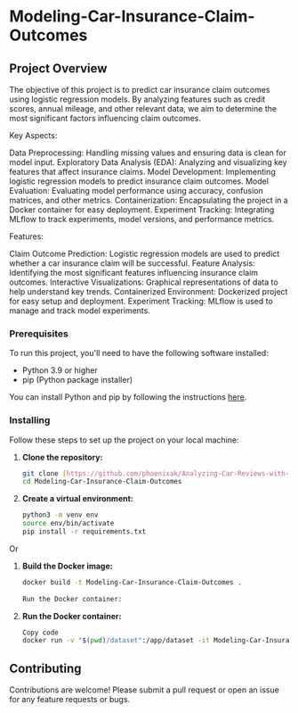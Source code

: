 # Modeling-Car-Insurance-Claim-Outcomes

## Project Overview

The objective of this project is to predict car insurance claim outcomes using logistic regression models. By analyzing features such as credit scores, annual mileage, and other relevant data, we aim to determine the most significant factors influencing claim outcomes.

Key Aspects:

Data Preprocessing: Handling missing values and ensuring data is clean for model input.
Exploratory Data Analysis (EDA): Analyzing and visualizing key features that affect insurance claims.
Model Development: Implementing logistic regression models to predict insurance claim outcomes.
Model Evaluation: Evaluating model performance using accuracy, confusion matrices, and other metrics.
Containerization: Encapsulating the project in a Docker container for easy deployment.
Experiment Tracking: Integrating MLflow to track experiments, model versions, and performance metrics.

Features:

Claim Outcome Prediction: Logistic regression models are used to predict whether a car insurance claim will be successful.
Feature Analysis: Identifying the most significant features influencing insurance claim outcomes.
Interactive Visualizations: Graphical representations of data to help understand key trends.
Containerized Environment: Dockerized project for easy setup and deployment.
Experiment Tracking: MLflow is used to manage and track model experiments.


### Prerequisites

To run this project, you'll need to have the following software installed:

- Python 3.9 or higher
- pip (Python package installer)

You can install Python and pip by following the instructions [here](https://www.python.org/downloads/).

### Installing

Follow these steps to set up the project on your local machine:

1. **Clone the repository:**

   ```bash
   git clone [https://github.com/phoenixak/Analyzing-Car-Reviews-with-LLMs](https://github.com/phoenixak/Modeling-Car-Insurance-Claim-Outcomes).git
   cd Modeling-Car-Insurance-Claim-Outcomes

2. **Create a virtual environment:**

   ```bash
   python3 -m venv env
   source env/bin/activate
   pip install -r requirements.txt
Or 

1. **Build the Docker image:**

   ```bash
   docker build -t Modeling-Car-Insurance-Claim-Outcomes .
  
   Run the Docker container:
2. **Run the Docker container:**

   ```bash
   Copy code
   docker run -v "$(pwd)/dataset":/app/dataset -it Modeling-Car-Insurance-Claim-Outcomes

## Contributing
Contributions are welcome! Please submit a pull request or open an issue for any feature requests or bugs.




